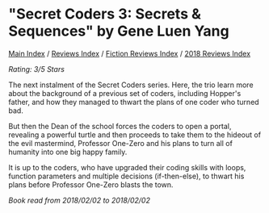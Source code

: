 # "Secret Coders 3: Secrets & Sequences" by Gene Luen Yang

[Main Index](../../../README.md) / [Reviews Index](../../README.md) / [Fiction Reviews Index](../README.md) / [2018 Reviews Index](README.md)

*Rating: 3/5 Stars*

The next instalment of the Secret Coders series. Here, the trio learn more about the background of a previous set of coders, including Hopper's father, and how they managed to thwart the plans of one coder who turned bad.

But then the Dean of the school forces the coders to open a portal, revealing a powerful turtle and then proceeds to take them to the hideout of the evil mastermind, Professor One-Zero and his plans to turn all of humanity into one big happy family.

It is up to the coders, who have upgraded their coding skills with loops, function parameters and multiple decisions (if-then-else), to thwart his plans before Professor One-Zero blasts the town.

*Book read from 2018/02/02 to 2018/02/02*
